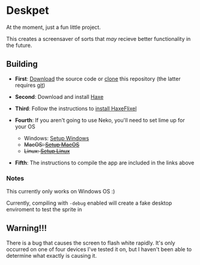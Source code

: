 # Deskpet
At the moment, just a fun little project.

This creates a screensaver of sorts that _may_ recieve better functionality in the future.

## Building
- __First__: [Download](https://github.com/JBB248/Deskpet/archive/refs/heads/main.zip) the source code or [clone](https://docs.github.com/en/repositories/creating-and-managing-repositories/cloning-a-repository) this repository (the latter requires [git](https://git-scm.com/))

- __Second__: Download and install [Haxe](https://haxe.org)

- __Third__: Follow the instructions to [install HaxeFlixel](https://haxeflixel.com/documentation/getting-started/)

- __Fourth__: If you aren't going to use Neko, you'll need to set lime up for your OS
    - Windows: [Setup Windows](https://lime.openfl.org/docs/advanced-setup/windows/)
    - <s>MacOS: [Setup MacOS](https://lime.openfl.org/docs/advanced-setup/macos/)</s>
    - <s>Linux: [Setup Linux](https://lime.openfl.org/docs/advanced-setup/linux/)</s>

- __Fifth__: The instructions to compile the app are included in the links above

### Notes
This currently only works on Windows OS :)

Currently, compiling with `-debug` enabled will create a fake desktop enviroment to test the sprite in

## Warning!!!
There is a bug that causes the screen to flash white rapidly. 
It's only occurred on one of four devices I've tested it on, but I haven't been able to determine
what exactly is causing it.